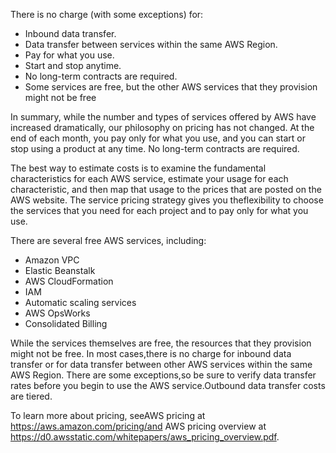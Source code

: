 There is no charge (with some exceptions) for:
- Inbound data transfer.
- Data transfer between services within the same AWS Region.
- Pay for what you use.
- Start and stop anytime.
- No long-term contracts are required.
- Some services are free, but the other AWS services that they provision might not be free

In summary, while the number and types of services offered by AWS have increased dramatically, our philosophy on pricing has not changed. At the end of each month, you pay only for what you use, and you can start or stop using a product at any time. No long-term contracts are required. 

The best way to estimate costs is to examine the fundamental characteristics for each AWS service, estimate your usage for each characteristic, and then map that usage to the prices that are posted on the AWS website. The service pricing strategy gives you theflexibility to choose the services that you need for each project and to pay only for what you use.

There are several free AWS services, including: 
- Amazon VPC
- Elastic Beanstalk
- AWS CloudFormation
- IAM
- Automatic scaling services
- AWS OpsWorks
- Consolidated Billing 

While the services themselves are free, the resources that they provision might not be free. In most cases,there is no charge for inbound data transfer or for data transfer between other AWS services within the same AWS Region. There are some exceptions,so be sure to verify data transfer rates before you begin to use the AWS service.Outbound data transfer costs are tiered.

To learn more about pricing, seeAWS pricing at https://aws.amazon.com/pricing/and AWS pricing overview at https://d0.awsstatic.com/whitepapers/aws_pricing_overview.pdf.
